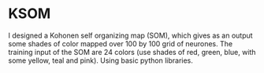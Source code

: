 # KSOM
I designed a Kohonen self organizing map (SOM), which gives as an output some shades of color mapped over 100 by 100 grid of neurones. The training input of the SOM are 24 colors (use shades of red, green, blue, with some yellow, teal and pink). Using basic python libraries.
